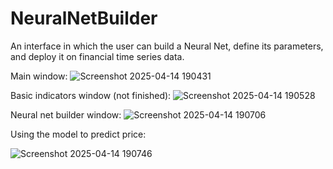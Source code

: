 # NeuralNetBuilder

An interface in which the user can build a Neural Net, define its parameters, and deploy it on financial time series data.

Main window:
![Screenshot 2025-04-14 190431](https://github.com/user-attachments/assets/3744272e-0cad-49d2-aa5e-80ef4e9af716)

Basic indicators window (not finished):
![Screenshot 2025-04-14 190528](https://github.com/user-attachments/assets/1ef45c6c-a0bc-476b-8557-19aa751e7bb2)

Neural net builder window:
![Screenshot 2025-04-14 190706](https://github.com/user-attachments/assets/de348a29-9149-44f1-8db8-b8f4fdd1a933)

Using the model to predict price:

![Screenshot 2025-04-14 190746](https://github.com/user-attachments/assets/290daaab-486b-416b-b4e5-d4bb620a6251)
